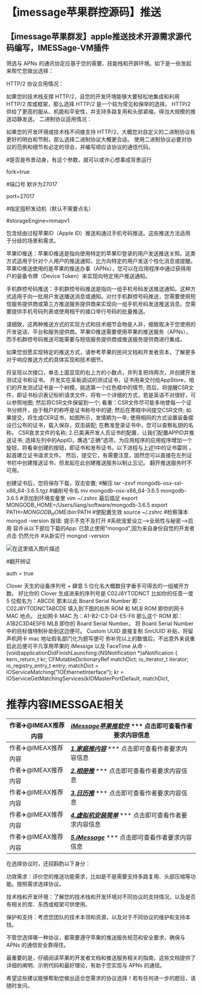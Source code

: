 # 【imessage苹果群控源码】推送

## 【imessage苹果群发】apple推送技术开源需求源代码编写，IMESSage-VM插件

筛选与 APNs 的通讯协定应基于您的需要、技能栈和开辟环境。如下是一些发起来帮忙您做出选择：

HTTP/2 协议合用情况：

如果您的技术栈支撑 HTTP/2，且您的开发环境能够大要轻松地集成和利用 HTTP/2 库或框架，那么选择 HTTP/2 是一个较为常见和保举的选择。
HTTP/2 供给了更高的服从、机能和平安性，并支持多路复用和头部紧缩，得当大规模的推送动静发送。
二进制协议适用情况：

如果您的开发环境或技术栈不间接支持 HTTP/2，大概您对自定义的二进制协议有更好的明白和节制，那么选择二进制协议大概更合适。
使用二进制协议必要对协议的范例和细节有必定的领会，并编写顺应该协议的通信代码。


#是否是布景动身，有这个参数，就可以或许心想事成背景运行

fork=true

 

#端口号 默许为27017

port=27017

 

#指定囤积发动机（默认不需要点名）

#storageEngine=mmapv1



包含经由过程苹果ID（Apple ID）推送和通过手机号码推送。这些推送方法适用于分歧的场景和需求。

苹果ID推送：苹果ID推送是指向使用特定的苹果ID登录的用户发送推送关照。这类方式适用于针对个人用户的推送通知，比方向特定的用户发送个性化消息或提醒。苹果ID推送使用的是苹果的推送办事（APNs），您可以在应用程序中通过获得用户的装备令牌（Device Token）来实现向特定用户推送通知。

手机群控号码推送：手机群控号码推送是指向一组手机号码发送推送通知。这种方式适用于向一批用户发送播送消息或通知。对付手机群控号码推送，您需要使用短信服务提供商或第三方推送服务提供商来实现向一组手机号码发送推送消息。您需要提供手机号码列表或使用相干的接口举行号码的批量推送。

请细致，这两种推送方式的实现方式和技术细节会物是人非，细致取决于您使用的开发说话、平台和服务提供商。苹果ID推送需要使用苹果的推送服务（APNs），而手机群控号码推送可能需要与短信服务提供商或推送服务提供商进行集成。

如果您但愿实现特定的推送方式，请参考苹果的民间文档和开发者资本，了解更多对于响应推送方式的具体实现和技术细节。

将呈现以次接口，单击上面显现的右上方的小数点，并列复把持两次，并创建开发测试证书和证书。 开发实在呆板调试的测试证书，证书用来交付给AppStore，咱们的开发测试证书是一个树模，挑选第一个红色框中的情节; 而后，将提醒CSR文件，即证书标识表记标帜请求文件，将有一个详细的方式，若是英语不对很好，可以参照地图; 然后将CSR文件保留到一个; 看重：CSR文件尽可能多地使每一个证书分辨开，由于租户的称呼是证书称号中的键; 然后在寒暄中间提交CSR文件; 如果提交，将生成CER证书，如图所示，发情期为一年; 使用相同的方式设置装备摆设已公布的证书，载入保存，双击装配; 在教准登录证书中，您可以查察私钥的名称。 CSR哀求文件的名称; 2.已美满开发人员证书的配置，让我们配置APPID并推送证书; 选择左列中的AppID，膺选“正确”选项，为应用程序的应用程序增加一个旋钮，将看来创建的按钮，即证书和发布证书，以下进程与上述1中的证书雷同 ，起首建立证书请求文件。 然后，提交它，有需要注意，固然您可以直接在左列证书栏中创建推送证书，但发起在此创建推送服务以制止忘记。 翻开推送服务时不可用。 



创建证书后，您将保存下载，双击安置; #解压 tar -zxvf mongodb-osx-ssl-x86_64-3.6.5.tgz #编削号令名 mv mongodb-osx-x86_64-3.6.5 mongodb-3.6.5 #添加到环境变量里 vim ~/.zshrc 最后插足 export MONGODB_HOME=/Users/liang/software/mongodb-3.6.5 export PATH=$MONGODB_HOME/bin:$PATH #使配置生效 source ~/.zshrc #检察簿本 mongod -version 报错: 提示不克不及打开 #系统宠爱设立-->全局性与秘密-->启用 容许从以下部位下载的App: 已禁止使用"mongod",因为来自身份自觉的开发者 点击 仍然允许 #从新实行 mongod -version 

 ![在这里插入图片描述](https://img-blog.csdnimg.cn/40394b2d5a6a42b9ab74076a6bd2b7cd.png)


#翻开辨证

auth = true

Clover 天生的设备序列号 + 肆意 5 位化名大概数目字垂手可得去的一组被开方数。
好比你的 Clover 生成进来的序列号是 C02J8YTODNCT 比如你的任意一度 5 位假名为：ABCDE 那末以此 Board Serial Number 即：C02J8YTODNCTABCDE 填入到下图的处所 ROM 和 MLB ROM 即你的网卡 MAC 地点。 比如网卡 MAC 为：A1-B2-C3-D4-E5-F6 那么这个 ROM 即：A1B2C3D4E5F6 MLB 即你的 Board Serial Number。 将 Board Serial Number 中的目标值特制补助到这边便可。 Custom UUID 直接复制 SmUUID 补贴，将留声机网卡 mac 地址假名部门化为题写便可 弥补完以上的数值后，不出意外来说重启此后便可平凡享用苹果的 iMessige 以及 FaceTime 从命 - (void)applicationDidFinishLaunching:(NSNotification *)aNotification { kern_return_t kr; CFMutableDictionaryRef matchDict; io_iterator_t iterator; io_registry_entry_t entry; matchDict = IOServiceMatching("IOEthernetInterface"); kr = IOServiceGetMatchingServices(kIOMasterPortDefault, matchDict, 

# 推荐内容IMESSGAE相关

作者✈️@IMEAX推荐内容     |[***iMessage苹果推软件***](https://t.me/IMEAX) *** 点击即可查看作者要求内容信息
-------- | -----
作者✈️@IMEAX推荐内容     |[***1.家庭推内容***](https://t.me/IMEAX) *** 点击即可查看作者要求内容信息
作者✈️@IMEAX推荐内容     |[***2.相册推***](https://t.me/IMEAX) *** 点击即可查看作者要求内容信息
作者✈️@IMEAX推荐内容     |[***3.日历推***](https://t.me/IMEAX) *** 点击即可查看作者要求内容信息
作者✈️@IMEAX推荐内容     |[***4.虚拟机安装简单***](https://t.me/IMEAX) *** 点击即可查看作者要求内容信息
作者✈️@IMEAX推荐内容     |[***5.iMessage***](https://t.me/IMEAX) *** 点击即可查看作者要求内容信息

在选择协议时，还招斟酌以下身分：

功效需求：评价您的推送功能需求，比如是不是需要支持多路复用、头部压缩等功能。按照需求选择协议。

技术栈和开发环境：了解您的技术栈和开发环境对不同协议的支持情况，以及是否有相关的库、东西或框架可供使用。

保护和支持：考虑您团队的技术本领和资源，以及对于不同协议的维护和支持本钱。

不管您选择哪一种协议，都需要遵守苹果的推送服务规范和安全要求，确保与 APNs 的通信安全靠得住。

最重要的是，仔细阅读苹果的开发者文档和推送服务相关的指南，这些文档提供了详细的阐明、示例代码和最好理论，有助于您实现与 APNs 的通信。

希望这些建议能够帮助您做出适合您需求的协议选择！若有任何进一步的题目，请随时发问。




